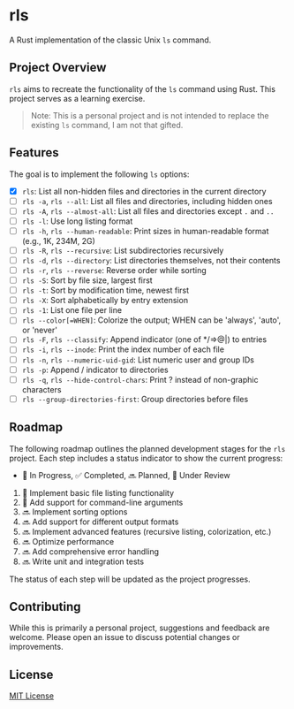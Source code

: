 # rls

A Rust implementation of the classic Unix `ls` command.

## Project Overview

`rls` aims to recreate the functionality of the `ls` command using Rust. This project serves as a learning exercise.

> Note: This is a personal project and is not intended to replace the existing `ls` command, I am not that gifted.

## Features

The goal is to implement the following `ls` options:

- [x] `rls`: List all non-hidden files and directories in the current directory
- [ ] `rls -a`, `rls --all`: List all files and directories, including hidden ones
- [ ] `rls -A`, `rls --almost-all`: List all files and directories except `.` and `..`
- [ ] `rls -l`: Use long listing format
- [ ] `rls -h`, `rls --human-readable`: Print sizes in human-readable format (e.g., 1K, 234M, 2G)
- [ ] `rls -R`, `rls --recursive`: List subdirectories recursively
- [ ] `rls -d`, `rls --directory`: List directories themselves, not their contents
- [ ] `rls -r`, `rls --reverse`: Reverse order while sorting
- [ ] `rls -S`: Sort by file size, largest first
- [ ] `rls -t`: Sort by modification time, newest first
- [ ] `rls -X`: Sort alphabetically by entry extension
- [ ] `rls -1`: List one file per line
- [ ] `rls --color[=WHEN]`: Colorize the output; WHEN can be 'always', 'auto', or 'never'
- [ ] `rls -F`, `rls --classify`: Append indicator (one of */=>@|) to entries
- [ ] `rls -i`, `rls --inode`: Print the index number of each file
- [ ] `rls -n`, `rls --numeric-uid-gid`: List numeric user and group IDs
- [ ] `rls -p`: Append / indicator to directories
- [ ] `rls -q`, `rls --hide-control-chars`: Print ? instead of non-graphic characters
- [ ] `rls --group-directories-first`: Group directories before files

## Roadmap

The following roadmap outlines the planned development stages for the `rls` project. Each step includes a status indicator to show the current progress:

- 🚀 In Progress, ✅ Completed, 🔜 Planned, 🔄 Under Review

1. 🔄 Implement basic file listing functionality
2. 🚀 Add support for command-line arguments
3. 🔜 Implement sorting options
4. 🔜 Add support for different output formats
5. 🔜 Implement advanced features (recursive listing, colorization, etc.)
6. 🔜 Optimize performance
7. 🔜 Add comprehensive error handling
8. 🔜 Write unit and integration tests

The status of each step will be updated as the project progresses.

## Contributing

While this is primarily a personal project, suggestions and feedback are welcome. Please open an issue to discuss potential changes or improvements.

## License

[MIT License](LICENSE)
